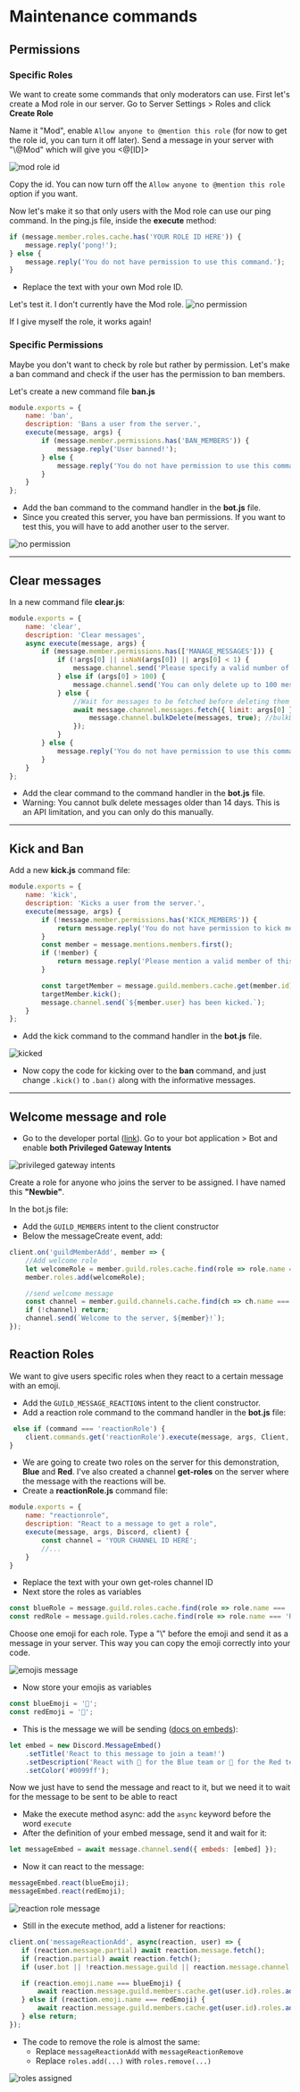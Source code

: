 # Maintenance commands

## Permissions

### Specific Roles

We want to create some commands that only moderators can use.
First let's create a Mod role in our server. Go to Server Settings > Roles and click **Create Role**

Name it "Mod", enable `Allow anyone to @mention this role` (for now to get the role id, you can turn it off later). Send a message in your server with "\\@Mod" which will give you <@[ID]>

![mod role id](img/mod-role-id.png)

Copy the id. You can now turn off the `Allow anyone to @mention this role` option if you want.

Now let's make it so that only users with the Mod role can use our ping command. In the ping.js file, inside the **execute** method:

```js
if (message.member.roles.cache.has('YOUR ROLE ID HERE')) {
    message.reply('pong!');
} else {
    message.reply('You do not have permission to use this command.');
}
```
 - Replace the text with your own Mod role ID.

Let's test it. I don't currently have the Mod role.
![no permission](img/no-permission.png)

If I give myself the role, it works again!

### Specific Permissions

Maybe you don't want to check by role but rather by permission. Let's make a ban command and check if the user has the permission to ban members.

Let's create a new command file **ban.js**
```js
module.exports = {
    name: 'ban',
    description: 'Bans a user from the server.',
    execute(message, args) {
        if (message.member.permissions.has('BAN_MEMBERS')) {
            message.reply('User banned!');
        } else {
            message.reply('You do not have permission to use this command.');
        }
    }
};
```

 - Add the ban command to the command handler in the **bot.js** file.
 - Since you created this server, you have ban permissions. If you want to test this, you will have to add another user to the server.

![no permission](img/alt-no-permission.png)

---
## Clear messages

In a new command file **clear.js**:

```js
module.exports = {
    name: 'clear',
    description: 'Clear messages',
    async execute(message, args) {
        if (message.member.permissions.has(['MANAGE_MESSAGES'])) {
            if (!args[0] || isNaN(args[0]) || args[0] < 1) {
                message.channel.send('Please specify a valid number of messages to delete.');
            } else if (args[0] > 100) {
                message.channel.send('You can only delete up to 100 messages at a time.');
            } else {
                //Wait for messages to be fetched before deleting them
                await message.channel.messages.fetch({ limit: args[0] }).then(messages => {                    
                    message.channel.bulkDelete(messages, true); //bulkDelete(message list, filter old?)
                });
            }
        } else {
            message.reply('You do not have permission to use this command.');
        }
    }
};
```

 - Add the clear command to the command handler in the **bot.js** file.
 - Warning: You cannot bulk delete messages older than 14 days. This is an API limitation, and you can only do this manually.

---
## Kick and Ban

Add a new **kick.js** command file:

```js
module.exports = {
    name: 'kick',
    description: 'Kicks a user from the server.',
    execute(message, args) {
        if (!message.member.permissions.has('KICK_MEMBERS')) {
            return message.reply('You do not have permission to kick members.');
        }
        const member = message.mentions.members.first();
        if (!member) {
            return message.reply('Please mention a valid member of this server');
        }

        const targetMember = message.guild.members.cache.get(member.id);
        targetMember.kick();
        message.channel.send(`${member.user} has been kicked.`);
    }
};
```

 - Add the kick command to the command handler in the **bot.js** file.

![kicked](img/kicked.png)

 - Now copy the code for kicking over to the **ban** command, and just change `.kick()` to `.ban()` along with the informative messages.

 ---
 ## Welcome message and role

- Go to the developer portal ([link](https://discord.com/developers/applications)). Go to your bot application > Bot and enable **both Privileged Gateway Intents**

![privileged gateway intents](/img/privileged-gatweay-intents.png)

Create a role for anyone who joins the server to be assigned. I have named this **"Newbie"**.

In the bot.js file:
 - Add the `GUILD_MEMBERS` intent to the client constructor
 - Below the messageCreate event, add:

```js
client.on('guildMemberAdd', member => {
    //Add welcome role
    let welcomeRole = member.guild.roles.cache.find(role => role.name === 'Newbie');
    member.roles.add(welcomeRole);

    //send welcome message
    const channel = member.guild.channels.cache.find(ch => ch.name === 'welcome');
    if (!channel) return;
    channel.send(`Welcome to the server, ${member}!`);
});
```

## Reaction Roles

We want to give users specific roles when they react to a certain message with an emoji.

 - Add the `GUILD_MESSAGE_REACTIONS` intent to the client constructor.
 - Add a reaction role command to the command handler in the **bot.js** file:
```js
 else if (command === 'reactionRole') {
    client.commands.get('reactionRole').execute(message, args, Client, client);
}
```
 - We are going to create two roles on the server for this demonstration, **Blue** and **Red**. I've also created a channel **get-roles** on the server where the message with the reactions will be.
 - Create a **reactionRole.js** command file:
```js
module.exports = {
    name: "reactionrole",
    description: "React to a message to get a role",
    execute(message, args, Discord, client) {
        const channel = 'YOUR CHANNEL ID HERE';
        //...
    }
}
```
- Replace the text with your own get-roles channel ID
- Next store the roles as variables
```js
const blueRole = message.guild.roles.cache.find(role => role.name === 'Blue');
const redRole = message.guild.roles.cache.find(role => role.name === 'Red');
```

Choose one emoji for each role. Type a "\\" before the emoji and send it as a message in your server. This way you can copy the emoji correctly into your code.

![emojis message](/img/emojis-backslash.png)

- Now store your emojis as variables
```js
const blueEmoji = '🔵';
const redEmoji = '🔴';
```
- This is the message we will be sending ([docs on embeds](https://discordjs.guide/popular-topics/embeds.html#embed-preview)):
```js
let embed = new Discord.MessageEmbed()
    .setTitle('React to this message to join a team!')
    .setDescription('React with 🔵 for the Blue team or 🔴 for the Red team.')
    .setColor('#0099ff');
```

Now we just have to send the message and react to it, but we need it to wait for the message to be sent to be able to react
- Make the execute method async: add the `async` keyword before the word `execute`
- After the definition of your embed message, send it and wait for it:
```js
let messageEmbed = await message.channel.send({ embeds: [embed] });
```
- Now it can react to the message:
```js
messageEmbed.react(blueEmoji);
messageEmbed.react(redEmoji);
```

![reaction role message](img/reaction-role.png)

 - Still in the execute method, add a listener for reactions:

 ```js
 client.on('messageReactionAdd', async(reaction, user) => {
    if (reaction.message.partial) await reaction.message.fetch();
    if (reaction.partial) await reaction.fetch();
    if (user.bot || !reaction.message.guild || reaction.message.channel.id !== channel) return;

    if (reaction.emoji.name === blueEmoji) {
        await reaction.message.guild.members.cache.get(user.id).roles.add(blueRole);
    } else if (reaction.emoji.name === redEmoji) {
        await reaction.message.guild.members.cache.get(user.id).roles.add(redRole);
    } else return;
});
 ```

 - The code to remove the role is almost the same:
    - Replace `messageReactionAdd` with `messageReactionRemove`
    - Replace `roles.add(...)` with `roles.remove(...)`

![roles assigned](img/blue-red-roles-assigned.png)
